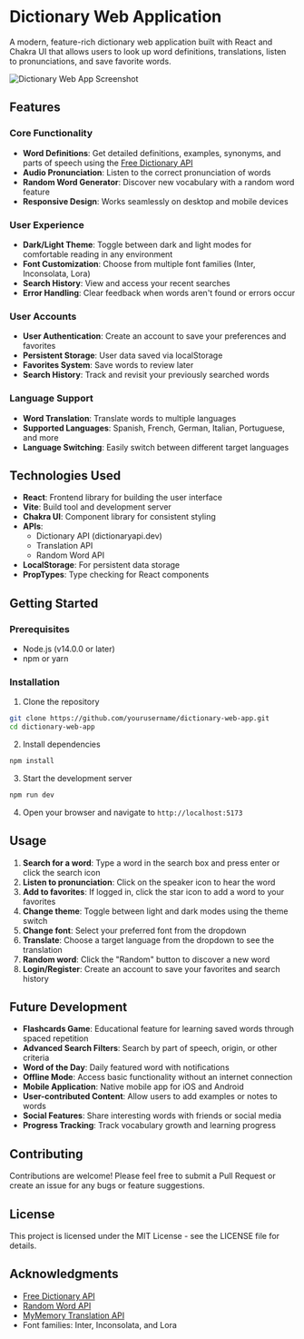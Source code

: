 # Dictionary Web Application

A modern, feature-rich dictionary web application built with React and Chakra UI that allows users to look up word definitions, translations, listen to pronunciations, and save favorite words.

![Dictionary Web App Screenshot](https://github.com/user-attachments/assets/baf578b4-c0e6-497d-b0cb-7ad06ce4d3d5)

## Features

### Core Functionality

- **Word Definitions**: Get detailed definitions, examples, synonyms, and parts of speech using the [Free Dictionary API](https://dictionaryapi.dev/)
- **Audio Pronunciation**: Listen to the correct pronunciation of words
- **Random Word Generator**: Discover new vocabulary with a random word feature
- **Responsive Design**: Works seamlessly on desktop and mobile devices

### User Experience

- **Dark/Light Theme**: Toggle between dark and light modes for comfortable reading in any environment
- **Font Customization**: Choose from multiple font families (Inter, Inconsolata, Lora)
- **Search History**: View and access your recent searches
- **Error Handling**: Clear feedback when words aren't found or errors occur

### User Accounts

- **User Authentication**: Create an account to save your preferences and favorites
- **Persistent Storage**: User data saved via localStorage
- **Favorites System**: Save words to review later
- **Search History**: Track and revisit your previously searched words

### Language Support

- **Word Translation**: Translate words to multiple languages
- **Supported Languages**: Spanish, French, German, Italian, Portuguese, and more
- **Language Switching**: Easily switch between different target languages

## Technologies Used

- **React**: Frontend library for building the user interface
- **Vite**: Build tool and development server
- **Chakra UI**: Component library for consistent styling
- **APIs**:
  - Dictionary API (dictionaryapi.dev)
  - Translation API
  - Random Word API
- **LocalStorage**: For persistent data storage
- **PropTypes**: Type checking for React components

## Getting Started

### Prerequisites

- Node.js (v14.0.0 or later)
- npm or yarn

### Installation

1. Clone the repository

```bash
git clone https://github.com/yourusername/dictionary-web-app.git
cd dictionary-web-app
```

2. Install dependencies

```bash
npm install
```

3. Start the development server

```bash
npm run dev
```

4. Open your browser and navigate to `http://localhost:5173`

## Usage

1. **Search for a word**: Type a word in the search box and press enter or click the search icon
2. **Listen to pronunciation**: Click on the speaker icon to hear the word
3. **Add to favorites**: If logged in, click the star icon to add a word to your favorites
4. **Change theme**: Toggle between light and dark modes using the theme switch
5. **Change font**: Select your preferred font from the dropdown
6. **Translate**: Choose a target language from the dropdown to see the translation
7. **Random word**: Click the "Random" button to discover a new word
8. **Login/Register**: Create an account to save your favorites and search history

## Future Development

- **Flashcards Game**: Educational feature for learning saved words through spaced repetition
- **Advanced Search Filters**: Search by part of speech, origin, or other criteria
- **Word of the Day**: Daily featured word with notifications
- **Offline Mode**: Access basic functionality without an internet connection
- **Mobile Application**: Native mobile app for iOS and Android
- **User-contributed Content**: Allow users to add examples or notes to words
- **Social Features**: Share interesting words with friends or social media
- **Progress Tracking**: Track vocabulary growth and learning progress

## Contributing

Contributions are welcome! Please feel free to submit a Pull Request or create an issue for any bugs or feature suggestions.

## License

This project is licensed under the MIT License - see the LICENSE file for details.

## Acknowledgments

- [Free Dictionary API](https://dictionaryapi.dev/)
- [Random Word API](https://random-word-api.herokuapp.com/)
- [MyMemory Translation API](https://mymemory.translated.net/doc/spec.php)
- Font families: Inter, Inconsolata, and Lora
